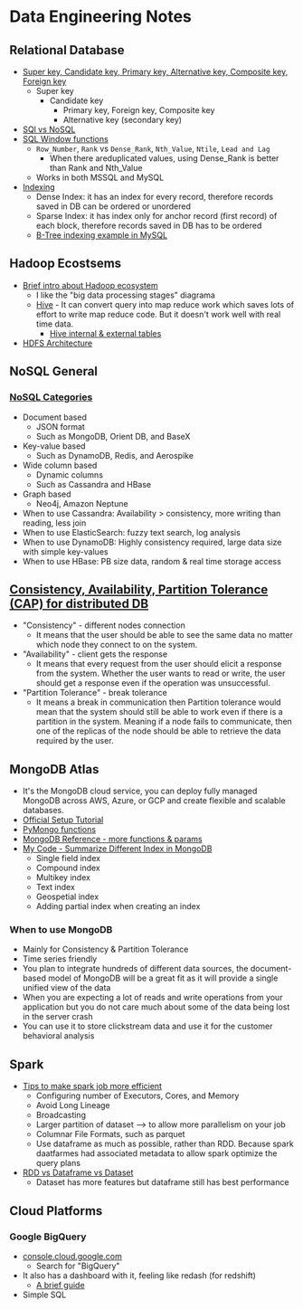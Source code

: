 # Data Engineering Notes

## Relational Database
* [Super key, Candidate key, Primary key, Alternative key, Composite key, Foreign key][6]
  * Super key
    * Candidate key
      * Primary key, Foreign key, Composite key
      * Alternative key (secondary key)
* [SQl vs NoSQL][8]
* [SQL Window functions][16]
  * `Row_Number`, `Rank` vs `Dense_Rank`, `Nth_Value`, `Ntile`, `Lead and Lag`
    * When there areduplicated values, using Dense_Rank is better than Rank and Nth_Value
  * Works in both MSSQL and MySQL
* [Indexing][17]
  * Dense Index: it has an index for every record, therefore records saved in DB can be ordered or unordered
  * Sparse Index: it has index only for anchor record (first record) of each block, therefore records saved in DB has to be ordered
  * [B-Tree indexing example in MySQL][18]

## Hadoop Ecostsems
* [Brief intro about Hadoop ecosystem][9]
  * I like the "big data processing stages" diagrama
  * [Hive][12] - It can convert query into map reduce work which saves lots of effort to write map reduce code. But it doesn't work well with real time data.
    * [Hive internal & external tables][19] 
* [HDFS Architecture][11]

## NoSQL General
### [NoSQL Categories][7]
* Document based
  * JSON format
  * Such as MongoDB, Orient DB, and BaseX
* Key-value based
  * Such as DynamoDB, Redis, and Aerospike
* Wide column based
  * Dynamic columns
  * Such as Cassandra and HBase
* Graph based
  * Neo4j, Amazon Neptune
* When to use Cassandra: Availability > consistency, more writing than reading, less join
* When to use ElasticSearch: fuzzy text search, log analysis
* When to use DynamoDB: Highly consistency required, large data size with simple key-values
* When to use HBase: PB size data, random & real time storage access


## [Consistency, Availability, Partition Tolerance (CAP) for distributed DB][5]
* "Consistency" - different nodes connection
  * It means that the user should be able to see the same data no matter which node they connect to on the system.
* "Availability" - client gets the response
  * It means that every request from the user should elicit a response from the system. Whether the user wants to read or write, the user should get a response even if the operation was unsuccessful.
* "Partition Tolerance" - break tolerance
  * It means a break in communication then Partition tolerance would mean that the system should still be able to work even if there is a partition in the system. Meaning if a node fails to communicate, then one of the replicas of the node should be able to retrieve the data required by the user.


## MongoDB Atlas
* It's the MongoDB cloud service, you can deploy fully managed MongoDB across AWS, Azure, or GCP and create flexible and scalable databases.
* [Official Setup Tutorial][1]
* [PyMongo functions][2]
* [MongoDB Reference - more functions & params][3]
* [My Code - Summarize Different Index in MongoDB][4]
  * Single field index
  * Compound index
  * Multikey index
  * Text index
  * Geospetial index
  * Adding partial index when creating an index
### When to use MongoDB
* Mainly for Consistency & Partition Tolerance
* Time series friendly
* You plan to integrate hundreds of different data sources, the document-based model of MongoDB will be a great fit as it will provide a single unified view of the data
* When you are expecting a lot of reads and write operations from your application but you do not care much about some of the data being lost in the server crash
* You can use it to store clickstream data and use it for the customer behavioral analysis

## Spark
* [Tips to make spark job more efficient][10]
  * Configuring number of Executors, Cores, and Memory
  * Avoid Long Lineage
  * Broadcasting 
  * Larger partition of dataset --> to allow more parallelism on your job
  * Columnar File Formats, such as parquet
  * Use dataframe as much as possible, rather than RDD. Because spark daatfarmes had associated metadata to allow spark optimize the query plans
* [RDD vs Dataframe vs Dataset][15]
  * Dataset has more features but dataframe still has best performance
  
## Cloud Platforms
### Google BigQuery
* [console.cloud.google.com][13]
  * Search for "BigQuery"
* It also has a dashboard with it, feeling like redash (for redshift)
  * [A brief guide][14]
* Simple SQL


[1]:https://docs.atlas.mongodb.com/getting-started/
[2]:https://www.w3schools.com/python/python_mongodb_insert.asp
[3]:https://docs.mongodb.com/manual/reference/
[4]:https://github.com/hanhanwu/Hanhan_Applied_DataScience/blob/master/data_engineering/mongo_DB_index.ipynb
[5]:https://www.analyticsvidhya.com/blog/2020/08/a-beginners-guide-to-cap-theorem-for-data-engineering/?utm_source=feedburner&utm_medium=email&utm_campaign=Feed%3A+AnalyticsVidhya+%28Analytics+Vidhya%29
[6]:https://www.analyticsvidhya.com/blog/2020/07/difference-between-sql-keys-primary-key-super-key-candidate-key-foreign-key/?utm_source=feedburner&utm_medium=email&utm_campaign=Feed%3A+AnalyticsVidhya+%28Analytics+Vidhya%29
[7]:https://www.analyticsvidhya.com/blog/2020/09/different-nosql-databases-every-data-scientist-must-know/?utm_source=feedburner&utm_medium=email&utm_campaign=Feed%3A+AnalyticsVidhya+%28Analytics+Vidhya%29
[8]:https://www.analyticsvidhya.com/blog/2020/10/sql-vs-nosql-databases-a-key-concept-every-data-engineer-should-know/?utm_source=feedburner&utm_medium=email&utm_campaign=Feed%3A+AnalyticsVidhya+%28Analytics+Vidhya%29
[9]:https://www.analyticsvidhya.com/blog/2020/10/introduction-hadoop-ecosystem/?utm_source=feedburner&utm_medium=email&utm_campaign=Feed%3A+AnalyticsVidhya+%28Analytics+Vidhya%29
[10]:https://www.analyticsvidhya.com/blog/2020/10/how-can-you-optimize-your-spark-jobs-and-attain-efficiency-tips-and-tricks/?utm_source=feedburner&utm_medium=email&utm_campaign=Feed%3A+AnalyticsVidhya+%28Analytics+Vidhya%29
[11]:https://www.analyticsvidhya.com/blog/2020/10/hadoop-distributed-file-system-hdfs-architecture-a-guide-to-hdfs-for-every-data-engineer/?utm_source=feedburner&utm_medium=email&utm_campaign=Feed%3A+AnalyticsVidhya+%28Analytics+Vidhya%29
[12]:https://www.analyticsvidhya.com/blog/2020/10/getting-started-with-apache-hive/?utm_source=feedburner&utm_medium=email&utm_campaign=Feed%3A+AnalyticsVidhya+%28Analytics+Vidhya%29
[13]:console.cloud.google.com
[14]:https://www.analyticsvidhya.com/blog/2020/11/basic-introduction-to-google-bigquery-and-data-studio-every-data-scientist-should-know/?utm_source=feedburner&utm_medium=email&utm_campaign=Feed%3A+AnalyticsVidhya+%28Analytics+Vidhya%29
[15]:https://www.analyticsvidhya.com/blog/2020/11/what-is-the-difference-between-rdds-dataframes-and-datasets/?utm_source=feedburner&utm_medium=email&utm_campaign=Feed%3A+AnalyticsVidhya+%28Analytics+Vidhya%29
[16]:https://www.analyticsvidhya.com/blog/2020/12/window-function-a-must-know-sql-concept/?utm_source=feedburner&utm_medium=email&utm_campaign=Feed%3A+AnalyticsVidhya+%28Analytics+Vidhya%29
[17]:https://www.analyticsvidhya.com/blog/2021/06/understand-the-concept-of-indexing-in-depth/?utm_source=feedburner&utm_medium=email&utm_campaign=Feed%3A+AnalyticsVidhya+%28Analytics+Vidhya%29
[18]:https://www.codebyamir.com/blog/mysql-database-indexing-for-developers
[19]:https://www.analyticsvidhya.com/blog/2022/01/hive-internal-and-external-tables/?utm_source=feedburner&utm_medium=email
